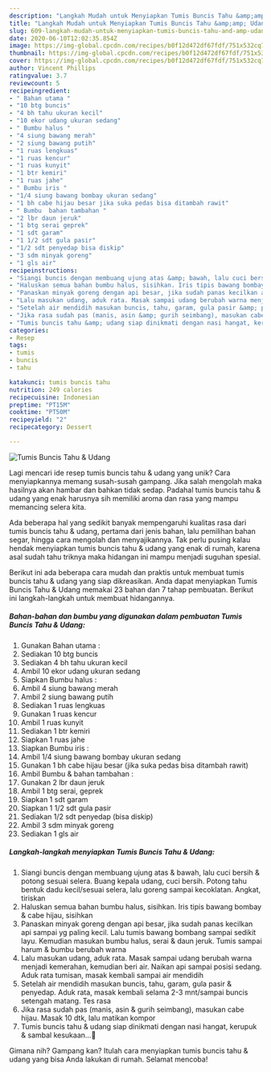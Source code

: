 ```yaml
---
description: "Langkah Mudah untuk Menyiapkan Tumis Buncis Tahu &amp;amp; Udang yang Lezat"
title: "Langkah Mudah untuk Menyiapkan Tumis Buncis Tahu &amp;amp; Udang yang Lezat"
slug: 609-langkah-mudah-untuk-menyiapkan-tumis-buncis-tahu-and-amp-udang-yang-lezat
date: 2020-06-10T12:02:35.854Z
image: https://img-global.cpcdn.com/recipes/b0f12d472df67fdf/751x532cq70/tumis-buncis-tahu-udang-foto-resep-utama.jpg
thumbnail: https://img-global.cpcdn.com/recipes/b0f12d472df67fdf/751x532cq70/tumis-buncis-tahu-udang-foto-resep-utama.jpg
cover: https://img-global.cpcdn.com/recipes/b0f12d472df67fdf/751x532cq70/tumis-buncis-tahu-udang-foto-resep-utama.jpg
author: Vincent Phillips
ratingvalue: 3.7
reviewcount: 5
recipeingredient:
- " Bahan utama "
- "10 btg buncis"
- "4 bh tahu ukuran kecil"
- "10 ekor udang ukuran sedang"
- " Bumbu halus "
- "4 siung bawang merah"
- "2 siung bawang putih"
- "1 ruas lengkuas"
- "1 ruas kencur"
- "1 ruas kunyit"
- "1 btr kemiri"
- "1 ruas jahe"
- " Bumbu iris "
- "1/4 siung bawang bombay ukuran sedang"
- "1 bh cabe hijau besar jika suka pedas bisa ditambah rawit"
- " Bumbu  bahan tambahan "
- "2 lbr daun jeruk"
- "1 btg serai geprek"
- "1 sdt garam"
- "1 1/2 sdt gula pasir"
- "1/2 sdt penyedap bisa diskip"
- "3 sdm minyak goreng"
- "1 gls air"
recipeinstructions:
- "Siangi buncis dengan membuang ujung atas &amp; bawah, lalu cuci bersih &amp; potong sesuai selera. Buang kepala udang, cuci bersih. Potong tahu bentuk dadu kecil/sesuai selera, lalu goreng sampai kecoklatan. Angkat, tiriskan"
- "Haluskan semua bahan bumbu halus, sisihkan. Iris tipis bawang bombay &amp; cabe hijau, sisihkan"
- "Panaskan minyak goreng dengan api besar, jika sudah panas kecilkan api sampai yg paling kecil. Lalu tumis bawang bombang sampai sedikit layu. Kemudian masukan bumbu halus, serai &amp; daun jeruk. Tumis sampai harum &amp; bumbu berubah warna"
- "Lalu masukan udang, aduk rata. Masak sampai udang berubah warna menjadi kemerahan, kemudian beri air. Naikan api sampai posisi sedang. Aduk rata tumisan, masak kembali sampai air mendidih"
- "Setelah air mendidih masukan buncis, tahu, garam, gula pasir &amp; penyedap. Aduk rata, masak kembali selama 2-3 mnt/sampai buncis setengah matang. Tes rasa"
- "Jika rasa sudah pas (manis, asin &amp; gurih seimbang), masukan cabe hijau. Masak 10 dtk, lalu matikan kompor"
- "Tumis buncis tahu &amp; udang siap dinikmati dengan nasi hangat, kerupuk &amp; sambal kesukaan...🤤"
categories:
- Resep
tags:
- tumis
- buncis
- tahu

katakunci: tumis buncis tahu 
nutrition: 249 calories
recipecuisine: Indonesian
preptime: "PT15M"
cooktime: "PT50M"
recipeyield: "2"
recipecategory: Dessert

---
```



![Tumis Buncis Tahu &amp; Udang](https://img-global.cpcdn.com/recipes/b0f12d472df67fdf/751x532cq70/tumis-buncis-tahu-udang-foto-resep-utama.jpg)

Lagi mencari ide resep tumis buncis tahu &amp; udang yang unik? Cara menyiapkannya memang susah-susah gampang. Jika salah mengolah maka hasilnya akan hambar dan bahkan tidak sedap. Padahal tumis buncis tahu &amp; udang yang enak harusnya sih memiliki aroma dan rasa yang mampu memancing selera kita.

Ada beberapa hal yang sedikit banyak mempengaruhi kualitas rasa dari tumis buncis tahu &amp; udang, pertama dari jenis bahan, lalu pemilihan bahan segar, hingga cara mengolah dan menyajikannya. Tak perlu pusing kalau hendak menyiapkan tumis buncis tahu &amp; udang yang enak di rumah, karena asal sudah tahu triknya maka hidangan ini mampu menjadi suguhan spesial.




Berikut ini ada beberapa cara mudah dan praktis untuk membuat tumis buncis tahu &amp; udang yang siap dikreasikan. Anda dapat menyiapkan Tumis Buncis Tahu &amp; Udang memakai 23 bahan dan 7 tahap pembuatan. Berikut ini langkah-langkah untuk membuat hidangannya.

<!--inarticleads1-->

##### Bahan-bahan dan bumbu yang digunakan dalam pembuatan Tumis Buncis Tahu &amp; Udang:

1. Gunakan  Bahan utama :
1. Sediakan 10 btg buncis
1. Sediakan 4 bh tahu ukuran kecil
1. Ambil 10 ekor udang ukuran sedang
1. Siapkan  Bumbu halus :
1. Ambil 4 siung bawang merah
1. Ambil 2 siung bawang putih
1. Sediakan 1 ruas lengkuas
1. Gunakan 1 ruas kencur
1. Ambil 1 ruas kunyit
1. Sediakan 1 btr kemiri
1. Siapkan 1 ruas jahe
1. Siapkan  Bumbu iris :
1. Ambil 1/4 siung bawang bombay ukuran sedang
1. Gunakan 1 bh cabe hijau besar (jika suka pedas bisa ditambah rawit)
1. Ambil  Bumbu &amp; bahan tambahan :
1. Gunakan 2 lbr daun jeruk
1. Ambil 1 btg serai, geprek
1. Siapkan 1 sdt garam
1. Siapkan 1 1/2 sdt gula pasir
1. Sediakan 1/2 sdt penyedap (bisa diskip)
1. Ambil 3 sdm minyak goreng
1. Sediakan 1 gls air




<!--inarticleads2-->

##### Langkah-langkah menyiapkan Tumis Buncis Tahu &amp; Udang:

1. Siangi buncis dengan membuang ujung atas &amp; bawah, lalu cuci bersih &amp; potong sesuai selera. Buang kepala udang, cuci bersih. Potong tahu bentuk dadu kecil/sesuai selera, lalu goreng sampai kecoklatan. Angkat, tiriskan
1. Haluskan semua bahan bumbu halus, sisihkan. Iris tipis bawang bombay &amp; cabe hijau, sisihkan
1. Panaskan minyak goreng dengan api besar, jika sudah panas kecilkan api sampai yg paling kecil. Lalu tumis bawang bombang sampai sedikit layu. Kemudian masukan bumbu halus, serai &amp; daun jeruk. Tumis sampai harum &amp; bumbu berubah warna
1. Lalu masukan udang, aduk rata. Masak sampai udang berubah warna menjadi kemerahan, kemudian beri air. Naikan api sampai posisi sedang. Aduk rata tumisan, masak kembali sampai air mendidih
1. Setelah air mendidih masukan buncis, tahu, garam, gula pasir &amp; penyedap. Aduk rata, masak kembali selama 2-3 mnt/sampai buncis setengah matang. Tes rasa
1. Jika rasa sudah pas (manis, asin &amp; gurih seimbang), masukan cabe hijau. Masak 10 dtk, lalu matikan kompor
1. Tumis buncis tahu &amp; udang siap dinikmati dengan nasi hangat, kerupuk &amp; sambal kesukaan...🤤




Gimana nih? Gampang kan? Itulah cara menyiapkan tumis buncis tahu &amp; udang yang bisa Anda lakukan di rumah. Selamat mencoba!
